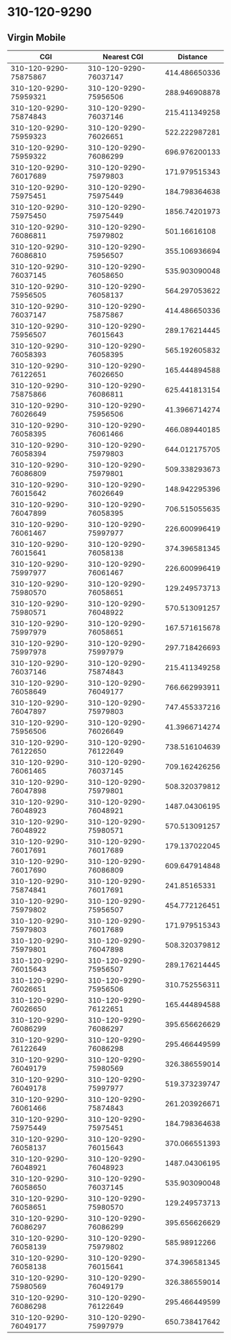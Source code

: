 # 310-120-9290
## Virgin Mobile


| CGI | Nearest CGI | Distance |
|-----|-------------|----------|
| 310-120-9290-75875867 | 310-120-9290-76037147 | 414.486650336 |
| 310-120-9290-75959321 | 310-120-9290-75956506 | 288.946908878 |
| 310-120-9290-75874843 | 310-120-9290-76037146 | 215.411349258 |
| 310-120-9290-75959323 | 310-120-9290-76026651 | 522.222987281 |
| 310-120-9290-75959322 | 310-120-9290-76086299 | 696.976200133 |
| 310-120-9290-76017689 | 310-120-9290-75979803 | 171.979515343 |
| 310-120-9290-75975451 | 310-120-9290-75975449 | 184.798364638 |
| 310-120-9290-75975450 | 310-120-9290-75975449 | 1856.74201973 |
| 310-120-9290-76086811 | 310-120-9290-75979802 | 501.16616108 |
| 310-120-9290-76086810 | 310-120-9290-75956507 | 355.106936694 |
| 310-120-9290-76037145 | 310-120-9290-76058650 | 535.903090048 |
| 310-120-9290-75956505 | 310-120-9290-76058137 | 564.297053622 |
| 310-120-9290-76037147 | 310-120-9290-75875867 | 414.486650336 |
| 310-120-9290-75956507 | 310-120-9290-76015643 | 289.176214445 |
| 310-120-9290-76058393 | 310-120-9290-76058395 | 565.192605832 |
| 310-120-9290-76122651 | 310-120-9290-76026650 | 165.444894588 |
| 310-120-9290-75875866 | 310-120-9290-76086811 | 625.441813154 |
| 310-120-9290-76026649 | 310-120-9290-75956506 | 41.3966714274 |
| 310-120-9290-76058395 | 310-120-9290-76061466 | 466.089440185 |
| 310-120-9290-76058394 | 310-120-9290-75979803 | 644.012175705 |
| 310-120-9290-76086809 | 310-120-9290-75979801 | 509.338293673 |
| 310-120-9290-76015642 | 310-120-9290-76026649 | 148.942295396 |
| 310-120-9290-76047899 | 310-120-9290-76058395 | 706.515055635 |
| 310-120-9290-76061467 | 310-120-9290-75997977 | 226.600996419 |
| 310-120-9290-76015641 | 310-120-9290-76058138 | 374.396581345 |
| 310-120-9290-75997977 | 310-120-9290-76061467 | 226.600996419 |
| 310-120-9290-75980570 | 310-120-9290-76058651 | 129.249573713 |
| 310-120-9290-75980571 | 310-120-9290-76048922 | 570.513091257 |
| 310-120-9290-75997979 | 310-120-9290-76058651 | 167.571615678 |
| 310-120-9290-75997978 | 310-120-9290-75997979 | 297.718426693 |
| 310-120-9290-76037146 | 310-120-9290-75874843 | 215.411349258 |
| 310-120-9290-76058649 | 310-120-9290-76049177 | 766.662993911 |
| 310-120-9290-76047897 | 310-120-9290-75979803 | 747.455337216 |
| 310-120-9290-75956506 | 310-120-9290-76026649 | 41.3966714274 |
| 310-120-9290-76122650 | 310-120-9290-76122649 | 738.516104639 |
| 310-120-9290-76061465 | 310-120-9290-76037145 | 709.162426256 |
| 310-120-9290-76047898 | 310-120-9290-75979801 | 508.320379812 |
| 310-120-9290-76048923 | 310-120-9290-76048921 | 1487.04306195 |
| 310-120-9290-76048922 | 310-120-9290-75980571 | 570.513091257 |
| 310-120-9290-76017691 | 310-120-9290-76017689 | 179.137022045 |
| 310-120-9290-76017690 | 310-120-9290-76086809 | 609.647914848 |
| 310-120-9290-75874841 | 310-120-9290-76017691 | 241.85165331 |
| 310-120-9290-75979802 | 310-120-9290-75956507 | 454.772126451 |
| 310-120-9290-75979803 | 310-120-9290-76017689 | 171.979515343 |
| 310-120-9290-75979801 | 310-120-9290-76047898 | 508.320379812 |
| 310-120-9290-76015643 | 310-120-9290-75956507 | 289.176214445 |
| 310-120-9290-76026651 | 310-120-9290-75956506 | 310.752556311 |
| 310-120-9290-76026650 | 310-120-9290-76122651 | 165.444894588 |
| 310-120-9290-76086299 | 310-120-9290-76086297 | 395.656626629 |
| 310-120-9290-76122649 | 310-120-9290-76086298 | 295.466449599 |
| 310-120-9290-76049179 | 310-120-9290-75980569 | 326.386559014 |
| 310-120-9290-76049178 | 310-120-9290-75997977 | 519.373239747 |
| 310-120-9290-76061466 | 310-120-9290-75874843 | 261.203926671 |
| 310-120-9290-75975449 | 310-120-9290-75975451 | 184.798364638 |
| 310-120-9290-76058137 | 310-120-9290-76015643 | 370.066551393 |
| 310-120-9290-76048921 | 310-120-9290-76048923 | 1487.04306195 |
| 310-120-9290-76058650 | 310-120-9290-76037145 | 535.903090048 |
| 310-120-9290-76058651 | 310-120-9290-75980570 | 129.249573713 |
| 310-120-9290-76086297 | 310-120-9290-76086299 | 395.656626629 |
| 310-120-9290-76058139 | 310-120-9290-75979802 | 585.98912266 |
| 310-120-9290-76058138 | 310-120-9290-76015641 | 374.396581345 |
| 310-120-9290-75980569 | 310-120-9290-76049179 | 326.386559014 |
| 310-120-9290-76086298 | 310-120-9290-76122649 | 295.466449599 |
| 310-120-9290-76049177 | 310-120-9290-75997979 | 650.738417642 |
